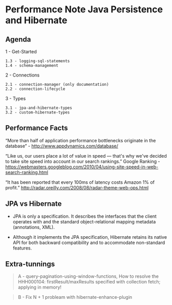 # Performance Note Java Persistence and Hibernate

## Agenda

1 - Get-Started

    1.3 - logging-sql-statements
    1.4 - schema-management
    
2 - Connections    

    2.1 - connection-manager (only documentation)
    2.2 - connection-lifecycle
    
3 - Types
    
    3.1 - jpa-and-hibernate-types
    3.2 - custom-hibernate-types
    

## Performance Facts

“More than half of application performance bottlenecks originate in the database” - http://www.appdynamics.com/database/


“Like us, our users place a lot of value in speed — that's why we've decided to take site speed into account in our search rankings.”
Google Ranking - https://webmasters.googleblog.com/2010/04/using-site-speed-in-web-search-ranking.html


“It has been reported that every 100ms of latency costs Amazon 1% of profit.”
http://radar.oreilly.com/2008/08/radar-theme-web-ops.html

## JPA vs Hibernate

* JPA is only a specification. It describes the interfaces that the client operates with and the standard object-relational mapping metadata (annotations, XML).

* Although it implements the JPA specification, Hibernate retains its native API for both backward compatibility and to accommodate non-standard features.


## Extra-tunnings
    
> A - query-pagination-using-window-functions, How to resolve the HHH000104: firstResult/maxResults specified with collection fetch; applying in memory!     

> B - Fix N + 1 probleam with  hibernate-enhance-plugin  
